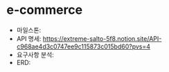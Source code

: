 # e-commerce

- 마일스톤: 
- API 명세: https://extreme-salto-5f8.notion.site/API-c968ae4d3c0747ee9c115873c015bd60?pvs=4
- 요구사항 분석: 
- ERD: 